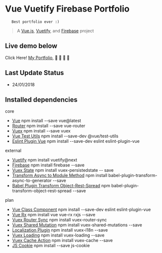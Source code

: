 # Vue Vuetify Firebase Portfolio
```
   Best portfolio ever :)
```
> A [Vue.js](https://vuejs.org/), [Vuetify](https://vuetifyjs.com/), and [Firebase](https://firebase.google.com/) project


## Live demo below
Click Here! [My Portfolio](https://dp-portfolio.firebaseapp.com), :facepunch: :facepunch: :facepunch: :facepunch:


## Last Update Status
- 24/01/2018


## Installed dependencies
core
- [Vue](https://vuejs.org/) npm install --save vue@latest
- [Router](https://router.vuejs.org/en/) npm install --save vue-router
- [Vuex](https://vuex.vuejs.org/en/) npm install --save vuex
- [Vue Test Utils](https://vue-test-utils.vuejs.org/en/) npm install --save-dev @vue/test-utils
- [Eslint Plugin Vue](https://vue-test-utils.vuejs.org/en/) npm install --save-dev eslint eslint-plugin-vue


external
- [Vuetify](https://next.vuetifyjs.com/getting-started/quick-start) npm install vuetify@next
- [Firebase](https://firebase.google.com/) npm install firebase --save
- [Vuex State](https://github.com/robinvdvleuten/vuex-persistedstate) npm install vuex-persistedstate -- save
- [Transform Async to Module Method](https://github.com/babel/babel/tree/master/packages/babel-plugin-transform-async-to-generator) npm install babel-plugin-transform-async-to-generator  --save
- [Babel Plugin Transform Object-Rest-Spread](https://www.npmjs.com/package/babel-plugin-transform-object-rest-spread) npm babel-plugin-transform-object-rest-spread --save



plan 
- [Vue Class Component](https://github.com/vuejs/vue-class-component) npm install --save-dev eslint eslint-plugin-vue
- [Vue Rx](https://github.com/vuejs/vue-rx) npm install vue vue-rx rxjs --save
- [Vuex Router Sync](https://github.com/vuejs/vuex-router-sync) npm install vuex-router-sync
- [Vuex Shared Mutation](https://github.com/xanf/vuex-shared-mutations) npm install vuex-shared-mutations --save
- [Localization Plugin](https://github.com/dkfbasel/vuex-i18n) npm install vuex-i18n --save
- [Vuex Loading](https://github.com/f/vuex-loading) npm install vuex-loading --save 
- [Vuex Cache Action](https://github.com/superwf/vuex-cache) npm install vuex-cache --save 
- [JS Cookie](https://github.com/js-cookie/js-cookie) npm install --save js-cookie




